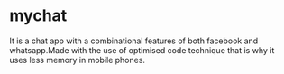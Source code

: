 # mychat
It is a chat app with a combinational features of both facebook and whatsapp.Made with the use of optimised code technique that is why it uses less memory in mobile phones.
